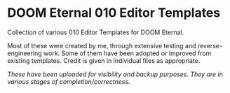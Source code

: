# DOOM Eternal 010 Editor Templates

Collection of various 010 Editor Templates for DOOM Eternal. 

Most of these were created by me, through extensive testing and reverse-engineering work. Some of them have been adopted or improved from existing templates. Credit is given in individual files as appropriate.

*These have been uploaded for visibility and backup purposes. They are in various stages of completion/correctness.* 
